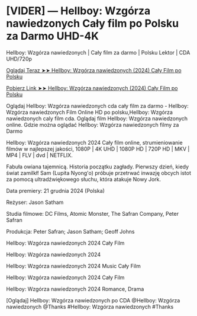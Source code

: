 #  [VIDER] — Hellboy: Wzgórza nawiedzonych Cały film po Polsku za Darmo UHD-4K

Hellboy: Wzgórza nawiedzonych | Cały film za darmo | Polsku Lektor | CDA UHD/720p

<a href="https://love-4k.com/pl/movie/1087822/hellboy-the-crooked-man-gitcodepl"> Oglądaj Teraz ➤➤ Hellboy: Wzgórza nawiedzonych (2024) Cały Film po Polsku </a>

<a href="https://love-4k.com/pl/movie/1087822/hellboy-the-crooked-man-gitcodepl"> Pobierz Link ➤➤ Hellboy: Wzgórza nawiedzonych (2024) Cały Film po Polsku </a>

Oglądaj Hellboy: Wzgórza nawiedzonych cda cały film za darmo - Hellboy: Wzgórza nawiedzonych Film Online HD po polsku,Hellboy: Wzgórza nawiedzonych caly film cda. Oglądaj film Hellboy: Wzgórza nawiedzonych online. Gdzie można oglądać Hellboy: Wzgórza nawiedzonych filmy za Darmo

Hellboy: Wzgórza nawiedzonych 2024 Cały film online, strumieniowanie filmów w najlepszej jakości, 1080P | 4K UHD | 1080P HD | 720P HD | MKV | MP4 | FLV | dvd | NETFLIX.

Fabuła owiana tajemnicą. Historia początku zagłady. Pierwszy dzień, kiedy świat zamilkł! Sam (Lupita Nyong'o) próbuje przetrwać inwazję obcych istot za pomocą ultradźwiękowego słuchu, która atakuje Nowy Jork.

Data premiery: 21 grudnia 2024 (Polska)

Reżyser: Jason Satham

Studia filmowe: DC Films, Atomic Monster, The Safran Company, Peter Safran

Produkcja: Peter Safran; Jason Satham; Geoff Johns

Hellboy: Wzgórza nawiedzonych 2024 Cały Film

Hellboy: Wzgórza nawiedzonych 2024

Hellboy: Wzgórza nawiedzonych 2024 Music Cały Film

Hellboy: Wzgórza nawiedzonych 2024 Cały Film

Hellboy: Wzgórza nawiedzonych 2024 Romance, Drama

[Oglądaj] Hellboy: Wzgórza nawiedzonych po CDA @Hellboy: Wzgórza nawiedzonych @Thanks #Hellboy: Wzgórza nawiedzonych #Thanks
